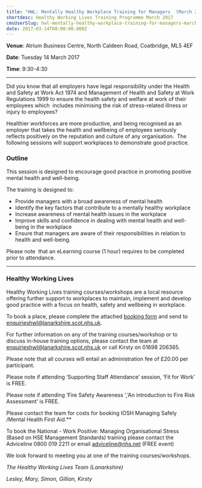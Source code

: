 ```yaml
---
title: "HWL: Mentally Healthy Workplace Training for Managers  (March 2017)"
shortdesc: Healthy Working Lives Training Programme March 2017
cmsUserSlug: hwl-mentally-healthy-workplace-training-for-managers-march-2017
date: 2017-03-14T00:00:00.000Z
---
```


**Venue**:  Atrium Business Centre, North Caldeen Road, Coatbridge, ML5 4EF

**Date**: Tuesday 14 March 2017

**Time**: 9:30-4:30

---

Did you know that all employers have legal responsibility under the Health and Safety at Work Act 1974 and Management of Health and Safety at Work Regulations 1999 to ensure the health safety and welfare at work of their employees which  includes minimising the risk of stress-related illness or injury to employees?

Healthier workforces are more productive, and being recognised as an employer that takes the health and wellbeing of employees seriously reflects positively on the reputation and culture of any organisation.  The following sessions will support workplaces to demonstrate good practice.

### Outline

This session is designed to encourage good practice in promoting positive mental health and well-being. 

The training is designed to:

* Provide managers with a broad awareness of mental health
* Identify the key factors that contribute to a mentally healthy workplace
* Increase awareness of mental health issues in the workplace
* Improve skills and confidence in dealing with mental health and well-being in the workplace
* Ensure that managers are aware of their responsibilities in relation to health and well-being.

Please note  that an eLearning course (1 hour) requires to be completed prior to attendance.

---

### Healthy Working Lives

Healthy Working Lives training courses/workshops are a local resource offering further support  to workplaces to maintain, implement and develop good practice with a focus on  health, safety and wellbeing in workplace.

To book a place, please complete the attached [booking form](/docs/HWL-Booking-Form-june-2016.doc) and send to [enquirieshwl@lanarkshire.scot.nhs.uk](mailto:enquirieshwl@lanarkshire.scot.nhs.uk).

For further information on any of the training courses/workshop or to discuss in-house training options, please contact the team at [enquirieshwl@lanarkshire.scot.nhs.uk](mailto:enquirieshwl@lanarkshire.scot.nhs.uk) or call Kirsty on 01698 206385.

Please note that all courses will entail an administration fee of £20.00 per participant.

Please note if attending ‘Supporting Staff Attendance’ session, ‘Fit for Work’ is FREE.

Please note if attending ‘Fire Safety Awareness ‘,‘An introduction to Fire Risk Assessment’ is FREE.

Please contact the team for costs for booking IOSH Managing Safely /Mental Health First Aid.**

To book the National - Work Positive: Managing Organisational Stress (Based on HSE Management Standards) training please contact the  Adviceline 0800 019 2211 or email  adviceline@nhs.net (FREE event)

We look forward to meeting you at one of the training courses/workshops.


*The Healthy Working Lives Team (Lanarkshire)*

*Lesley, Mary, Simon, Gillian, Kirsty*